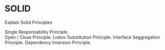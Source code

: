 # SOLID
Explain Solid Principles

Single Responsability Principle.<br/>
Open / Close Principle.
Liskov Substitution Principle.
Interface Seggregation Principle.
Dependency Inversion Principle.
